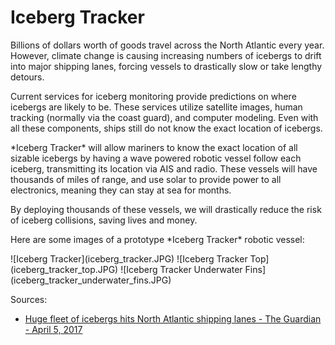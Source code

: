# Iceberg Tracker

<p>Billions of dollars worth of goods travel across the North Atlantic every year. However, climate change is causing increasing numbers of icebergs to drift into major shipping lanes, forcing vessels to drastically slow or take lengthy detours.</p>

<p>Current services for iceberg monitoring provide predictions on where icebergs are likely to be. These services utilize satellite images, human tracking (normally via the coast guard), and computer modeling. Even with all these components, ships still do not know the exact location of icebergs.</p>

<p>*Iceberg Tracker* will allow mariners to know the exact location of all sizable icebergs by having a wave powered robotic vessel follow each iceberg, transmitting its location via AIS and radio. These vessels will have thousands of miles of range, and use solar to provide power to all electronics, meaning they can stay at sea for months.</p>

<p>By deploying thousands of these vessels, we will drastically reduce the risk of iceberg collisions, saving lives and money.</p>

<p>Here are some images of a prototype *Iceberg Tracker* robotic vessel:</p>
![Iceberg Tracker](iceberg_tracker.JPG)
![Iceberg Tracker Top](iceberg_tracker_top.JPG)
![Iceberg Tracker Underwater Fins](iceberg_tracker_underwater_fins.JPG)

<p>Sources:</p>
<ul>
    <li><a href="https://www.theguardian.com/environment/2017/apr/06/huge-fleet-icebergs-north-atlantic-shipping-lanes" target="_blank">Huge fleet of icebergs hits North Atlantic shipping lanes - The Guardian - April 5, 2017</a></li>
</ul>

